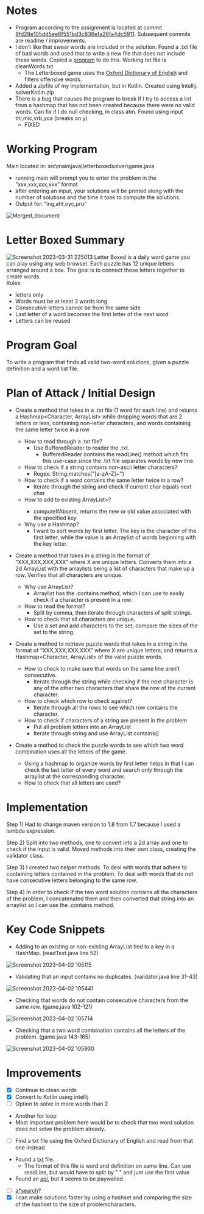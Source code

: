 # Notes
* Program according to the assignment is located at commit [9fd28e105dd5ee6f551bd3c836efa26fa4dc5911](https://github.com/asan6602/LetterBoxedSolver/tree/9fd28e105dd5ee6f551bd3c836efa26fa4dc5911).  Subsequent commits are readme / improvements.
* I don’t like that swear words are included in the solution.
Found a .txt file of bad words and used that to write a new file that does not include these words.
Copied a [program](https://www.geeksforgeeks.org/java-program-delete-certain-text-file/) to do this.  Working txt file is cleanWords.txt
  * The Letterboxed game uses the [Oxford Dictionary of English](https://twitter.com/thegridkid/status/1151191845222998016?lang=en) and filters offensive words.
* Added a zipfile of my implementation, but in Kotlin.  Created using Intellij. solverKotlin.zip
* There is a bug that causes the program to break if I try to access a list from a hashmap that has not been created because there were no valid words.  Can fix if I do null checking, in class atm.  Found using input thl,mic,vrb,yoa (breaks on y)
  * FIXED


# Working Program
Main located in: src\main\java\letterboxedsolver\game.java
* running main will prompt you to enter the problem in the ”xxx,xxx,xxx,xxx” format.
* after entering an input, your solutions will be printed along with the number of solutions and the time it took to compute the solutions.
* Output for: “ing,aht,oyc,pru”

![Merged_document](https://user-images.githubusercontent.com/110870409/229323903-3de50666-302d-416f-971b-d627ed5a9c60.png)


# Letter Boxed Summary
![Screenshot 2023-03-31 225013](https://user-images.githubusercontent.com/110870409/229262308-23d33853-8af0-41c3-b478-9f75fd6d1ec7.png)
Letter Boxed is a daily word game you can play using any web browser.  Each puzzle has 12 unique letters arranged around a box.  The goal is to connect those letters together to create words.  
Rules:
* letters only
* Words must be at least 3 words long
* Consecutive letters cannot be from the same side
* Last letter of a word becomes the first letter of the next word
* Letters can be reused


# Program Goal
To write a program that finds all valid two-word solutions, given a puzzle definition and a word list file. 


# Plan of Attack / Initial Design
* Create a method that takes in a .txt file (1 word for each line)  and returns a Hashmap<Character, ArrayList<String>> while dropping words that are 2 letters or less, containing non-letter characters, and words containing the same letter twice in a row
  * How to read through a .txt file?
    * Use BufferedReader to reader the .txt.  
      * BufferedReader contains the readLine() method which fits this use-case since the .txt file separates words by new line.
  * How to check if a string contains non-ascii letter characters?
    * Regex: String.matches("[a-zA-Z]+")
  * How to check if a word contains the same letter twice in a row?
    * Iterate through the string and check if current char equals next char
  * How to add to existing ArrayList<String>>?
    * computeIfAbsent, returns the new or old value associated with the specified key
  * Why use a Hashmap?
    * I want to sort words by first letter.  The key is the character of the first letter, while the value is an Arraylist of words beginning with the key letter.

* Create a method that takes in a string in the format of “XXX,XXX,XXX,XXX” where X are unique letters.  Converts them into a 2d ArrayList<Character> with the arraylists being a list of characters that make up a row.  Verifies that all characters are unique.
  * Why use ArrayList?
    * Arraylist has the .contains method, which I can use to easily check if a character is present in a row.
  * How to read the format?
    * Split by comma, then iterate through characters of split strings.
  * How to check that all characters are unique.
    * Use a set and add characters to the set, compare the sizes of the set to the string.

* Create a method to retrieve puzzle words that takes in a string in the format of “XXX,XXX,XXX,XXX” where X are unique letters; and returns a Hashmap<Character, ArrayList<String>> of the valid puzzle words.
  * How to check to make sure that words on the same line aren’t consecutive.
    * Iterate through the string while checking if the next character is any of the other two characters that share the row of the current character.
  * How to check which row to check against?
    * Iterate through all the rows to see which row contains the character.
  * How to check if characters of a string are present in the problem
    * Put all problem letters into an ArrayList
    * Iterate through string and use ArrayList.contains()

* Create a method to check the puzzle words to see which two word combination uses all the letters of the game.
   * Using a hashmap to organize words by first letter helps in that I can check the last letter of every word and search only through the arraylist at the corresponding character.
   * How to check that all letters are used?
   
   
# Implementation
Step 1)
Had to change maven version to 1.8 from 1.7 because I used a lambda expression.

Step 2) 
Split into two methods, one to convert into a 2d array and one to check if the input is valid.
Moved methods into their own class, creating the validator class.

Step 3)
I created two helper methods.
To deal with words that adhere to containing letters contained in the problem.
To deal with words that do not have consecutive letters belonging to the same row.

Step 4) 
In order to check if the two word solution contains all the characters of the problem, I concatenated them and then converted that string into an arraylist so I can use the .contains method.


# Key Code Snippets
* Adding to an existing or non-existing ArrayList tied to a key in a HashMap. (readText.java line 52)

![Screenshot 2023-04-02 105115](https://user-images.githubusercontent.com/110870409/229360597-88cf143d-87a2-4cd0-ab2b-faa9ae4a409a.png)

* Validating that an input contains no duplicates. (validator.java line 31-43)

![Screenshot 2023-04-02 105441](https://user-images.githubusercontent.com/110870409/229360818-70269bd9-ae3c-4710-947a-04bebd245c3a.png)

* Checking that words do not contain consecutive characters from the same row. (game.java 102-121)

![Screenshot 2023-04-02 105714](https://user-images.githubusercontent.com/110870409/229360980-63ff04f8-6fa3-4fa9-b76e-40c33239b586.png)

* Checking that a two word combination contains all the letters of the problem. (game.java 143-165)

![Screenshot 2023-04-02 105930](https://user-images.githubusercontent.com/110870409/229361173-ceb6e5b8-a349-41da-b5b2-5601206381b2.png)


# Improvements
- [X] Continue to clean words
- [X] Convert to Kotlin using intellij
- [ ] Option to solve in more words than 2
 * Another for loop
 * Most important problem here would be to check that two word solution does not solve the problem already.
- [ ] Find a txt file using the Oxford Dictionary of English and read from that one instead
 * Found a [txt](https://raw.githubusercontent.com/sujithps/Dictionary/master/Oxford%20English%20Dictionary.txt) file.
   * The format of this file is word and definition on same line.  Can use readLine, but would have to split by " " and just use the first value
 * Found an [api](https://developer.oxforddictionaries.com/), but it seems to be paywalled.
- [ ] [a*search](https://www.youtube.com/watch?v=zSlgT6j0kQU)?
- [X] I can make solutions faster by using a hashset and comparing the size of the hashset to the size of problemcharacters.
